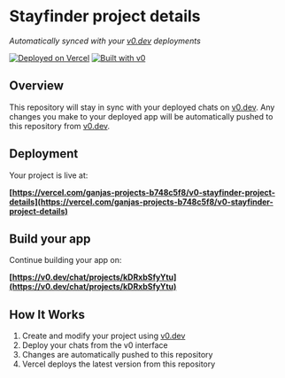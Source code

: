 # Stayfinder project details

*Automatically synced with your [v0.dev](https://v0.dev) deployments*

[![Deployed on Vercel](https://img.shields.io/badge/Deployed%20on-Vercel-black?style=for-the-badge&logo=vercel)](https://vercel.com/ganjas-projects-b748c5f8/v0-stayfinder-project-details)
[![Built with v0](https://img.shields.io/badge/Built%20with-v0.dev-black?style=for-the-badge)](https://v0.dev/chat/projects/kDRxbSfyYtu)

## Overview

This repository will stay in sync with your deployed chats on [v0.dev](https://v0.dev).
Any changes you make to your deployed app will be automatically pushed to this repository from [v0.dev](https://v0.dev).

## Deployment

Your project is live at:

**[https://vercel.com/ganjas-projects-b748c5f8/v0-stayfinder-project-details](https://vercel.com/ganjas-projects-b748c5f8/v0-stayfinder-project-details)**

## Build your app

Continue building your app on:

**[https://v0.dev/chat/projects/kDRxbSfyYtu](https://v0.dev/chat/projects/kDRxbSfyYtu)**

## How It Works

1. Create and modify your project using [v0.dev](https://v0.dev)
2. Deploy your chats from the v0 interface
3. Changes are automatically pushed to this repository
4. Vercel deploys the latest version from this repository
